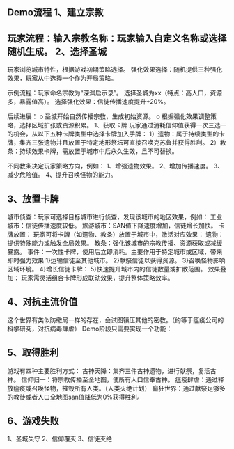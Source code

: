 Demo流程
1、建立宗教
---
玩家流程：输入宗教名称：玩家输入自定义名称或选择随机生成。
2、选择圣城
---
玩家浏览城市特性，根据游戏初期策略选择。
强化效果选择：随机提供三种强化效果，玩家从中选择一个作为开局策略。

示例流程：玩家命名宗教为“深渊启示录”。
选择圣城为xx（特点：高人口，资源多，暴露值高）。
选择强化效果：信徒传播速度提升+20%。

后续进展：
o 圣城开始自然传播宗教，生成初始资源。
o 根据强化效果调整策略，选择区域扩张或资源积累。
1、获取卡牌
玩家通过消耗信仰值获得一次三选一的机会，从以下五种卡牌类型中选择卡牌加入手牌：
1）遗物：属于持续类型的卡牌，集齐三张遗物并且放置于特定地形祭坛可直接召唤克苏鲁并获得胜利。
2）教条：持续效果卡牌，需放置于城市中后永久生效，且不可替换。

不同教条决定玩家策略方向，例如：
	1、增强遗物效果。
	2、增加传播速度。
	3、减少危险值。
	4、提升召唤怪物的能力。

3、放置卡牌
---
城市侦查：玩家可选择目标城市进行侦查，发现该城市的地区效果，例如：
	工业城市：信徒传播速度较低。
	旅游城市：SAN值下降速度增加，信徒增长加快。
卡牌放置： 玩家可将卡牌（如遗物、教条）放置于城市中，激活对应效果：
	遗物：提供特殊能力或触发全局效果。
	教条：强化该城市的宗教传播、资源获取或减缓暴露。
	事件：一次性卡牌，使用后立即消耗。主要作用于特定城市或区域，带来即时强力效果
		1}运输信徒至其他城市。
		2}献祭信徒以获得资源。
		3}召唤怪物影响区域环境。
		4}增长信徒卡牌：
		5}快速提升城市内的信徒数量或扩散范围。
效果叠加： 玩家需灵活组合卡牌形成联动效果，提升整体策略效率。

4、对抗主流价值
---
这个世界有类似防缴局一样的存在，会试图镇压其他的密教。（约等于瘟疫公司的科学研究，对抗病毒肆虐）
Demo阶段只需要实现一个功能：
	

5、取得胜利
---
游戏有四种主要胜利方式：
	古神天降：集齐三件古神遗物，进行献祭，复活古神。
	信仰归一：将宗教传播至全地图，使所有人口信奉古神。
	瘟疫肆虐：通过释放瘟疫或召唤怪物，摧毁所有人类。（人类灭绝计划）
	癫狂世界：通过献祭足够多的教徒或者人口全地图san值降低为0%获得胜利。

6、游戏失败
---
1、圣城失守
2、信仰覆灭
3、信徒灭绝
